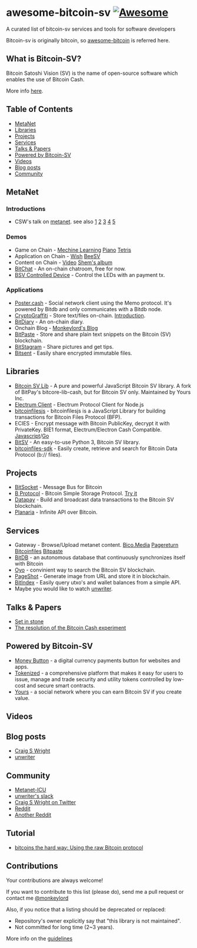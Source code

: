 # awesome-bitcoin-sv [![Awesome](https://cdn.rawgit.com/sindresorhus/awesome/d7305f38d29fed78fa85652e3a63e154dd8e8829/media/badge.svg)](https://github.com/sindresorhus/awesome)
A curated list of bitcoin-sv services and tools for software developers

Bitcoin-sv is originally bitcoin, so [awesome-bitcoin](https://github.com/igorbarinov/awesome-bitcoin) is referred here.

## What is Bitcoin-SV?

Bitcoin Satoshi Vision (SV) is the name of open-source software which enables the use of Bitcoin Cash.

More info [here](https://bitcoinsv.io).

## Table of Contents

<!-- MarkdownTOC depth=4 -->
- [MetaNet](#metanet)
- [Libraries](#libraries)
- [Projects](#projects)
- [Services](#services)
- [Talks & Papers](#talks-and-papers)
- [Powered by Bitcoin-SV](#bsv-powered-by)
- [Videos](#videos)
- [Blog posts](#blogs)
- [Community](#community)

<!-- /MarkdownTOC -->

<a name="metanet" />

## MetaNet
### Introductions
* CSW's talk on [metanet](https://medium.com/@craig_10243/the-start-of-metanet-ef0560e81505). see also [1](https://medium.com/@craig_10243/p2p-and-returning-ip-and-domain-based-transfers-9943d32bd38e) [2](https://medium.com/@craig_10243/bitcoin-as-the-base-layer-cff28c5dab9c) [3](https://medium.com/@craig_10243/ipv6-with-cga-and-bitcoin-a761d0185d5d) [4](https://medium.com/@craig_10243/the-secure-bitcoin-internet-2f589d81890f) [5](https://medium.com/@craig_10243/nsequence-and-p2p-exchange-9e4cbf32124c)
### Demos
* Game on Chain - [Mechine Learning](https://bico.media/7a304727ff7fc11916d281118a270e7faea5f48a03713f250ea416109a082593)  [Piano](https://bico.media/0a68bb439a78ab5a721f0a139abedcbe0259f7f050fbba2ebed6006bb953bd5e)  [Tetris](https://bico.media/14734bc19a533ab6c510ebd419ad1e980603b1f62084b3f24b7c3d440ec6bfea)
* Application on Chain - [Wish](https://bico.media/047df3e724ca92004e4d1f324d02e3b6f86bb5de46a6f33c210d2aefd94182d5)  [BeeSV](https://bico.media/e701a8d3e70f0542ace1503b1a660aa0a685dfad9151f5fecc82d9a919bf5603)
* Content on Chain - [Video](https://bico.media/6589ea97bc1bd74ddd782c122594e711d12efed5eac85ccbae432689b9008c4c) [Shem's album](https://bico.media/0f11d8e04040d75d7551badc6e5d0d2e5a88e224d34a4952583ee7d0d83e75c7)
* [BitChat](https://bitchat.bitdb.network/) - An on-chain chatroom, free for now.
* [BSV Controlled Device](https://www.twitch.tv/bsvcontrol) - Control the LEDs with an payment tx.
### Applications
* [Poster.cash](https://poster.cash) - Social network client using the Memo protocol. It's powered by Bitdb and only communicates with a Bitdb node.
* [CryptoGraffiti](https://cryptograffiti.info/) - Store text/files on-chain. [Introduction](https://cryptograffiti.info/#d1e9e0047fca4f49ef9e36e422677a52e45379928cfe1f8262223362b70cd0be).
* [BitDiary](https://bico.media/6c0fd6bc82865d65ca888b8f4532336c3c018745c4f53c591407d74f3e03c5fb) - An on-chain diary.
* Onchain Blog - [Monkeylord's Blog](https://bico.media/455128ddc7aa80efbbfef71c6db2b3a44c54a6856af9b708c3e897f000d074eb)
* [BitPaste](https://www.bitpaste.app/) - Store and share plain text snippets on the Bitcoin (SV) blockchain.
* [BitStagram](https://bitstagram.bitdb.network/) -  Share pictures and get tips.
* [Bitsent](http://bitsent.net/) -  Easily share encrypted immutable files.
<a name="libraries" />

## Libraries
* [Bitcoin SV Lib](https://github.com/moneybutton/bsv) - A pure and powerful JavaScript Bitcoin SV library. A fork of BitPay's bitcore-lib-cash, but for Bitcoin SV only. Maintained by Yours Inc.
* [Electrum Client](https://github.com/you21979/node-electrum-client) - Electrum Protocol Client for Node.js
* [bitcoinfilesjs](https://github.com/simpleledger/bitcoinfilesjs) - bitcoinfilesjs is a JavaScript Library for building transactions for Bitcoin Files Protocol (BFP).
* ECIES - Encrypt message with Bitcoin PublicKey, decrypt it with PrivateKey. BIE1 format, Electrum/Electron Cash Compatible. [Javascript](https://github.com/monkeylord/electrum-ecies)/[Go](https://github.com/gitzhou/bitcoin-ecies)
* [BitSV](https://github.com/AustEcon/bitsv) - An easy-to-use Python 3, Bitcoin SV library.
* [bitcoinfiles-sdk](https://github.com/BitcoinFiles/bitcoinfiles-sdk) - Easily create, retrieve and search for Bitcoin Data Protocol (b:// files).

<a name="projects" />

## Projects
* [BitSocket](https://bitsocket.org) - Message Bus for Bitcoin
* [B Protocol](https://github.com/unwriter/B) - Bitcoin Simple Storage Protocol. [Try it](https://b.bitdb.network)
* [Datapay](https://github.com/unwriter/datapay) - Build and broadcast data transactions to the Bitcoin SV blockchain.
* [Planaria](https://planaria.network/) - Infinite API over Bitcoin.

<a name="services" />

## Services
* Gateway  - Browse/Upload metanet content. [Bico.Media](https://bico.media/) [Pagereturn](https://www.pagereturn.com/) [Bitcoinfiles](https://www.bitcoinfiles.org/) [Bitpaste](https://www.bitpaste.app/)
* [BitDB](https://bitdb.network/) - an autonomous database that continuously synchronizes itself with Bitcoin
* [Oyo](https://oyo.cash/) - convinient way to search the Bitcoin SV blockchain.
* [PageShot](https://pageshot.bitcoinsv.si/) - Generate image from URL and store it in blockchain.
* [BitIndex](http://www.bitindex.network/) - Easily query utxo's and wallet balances from a simple API.
* Maybe you would like to watch [unwriter](https://github.com/unwriter).

<a name="talks-and-papers" />

## Talks & Papers
* [Set in stone](https://medium.com/@craig_10243/set-in-stone-7ebc9d31500e)
* [The resolution of the Bitcoin Cash experiment](https://medium.com/@_unwriter/the-resolution-of-the-bitcoin-cash-experiment-52b86d8cd187)

<a name="bsv-powered-by" />

## Powered by Bitcoin-SV
* [Money Button](https://www.moneybutton.com/) - a digital currency payments button for websites and apps.
* [Tokenized](https://tokenized.cash/) - a comprehensive platform that makes it easy for users to issue, manage and trade security and utility tokens controlled by low-cost and secure smart contracts.
* [Yours](https://www.yours.org/) - a social network where you can earn Bitcoin SV if you create value.


<a name="videos" />

## Videos

<a name="blogs" />

## Blog posts
* [Craig S Wright](https://medium.com/@craig_10243)
* [unwriter](https://medium.com/@_unwriter)

<a name="community" />

## Community
* [Metanet-ICU](https://metanet.icu/)
* [unwriter's slack](https://www.bitdb.network/atlantis)
* [Craig S Wright on Twitter](https://twitter.com/proffaustus)
* [Reddit](https://www.reddit.com/r/bitcoinsv)
* [Another Reddit](https://www.reddit.com/r/bitcoincashsv)

<a name="tutorial" />

## Tutorial
* [bitcoins  the hard way: Using the raw Bitcoin protocol](http://www.righto.com/2014/02/bitcoins-hard-way-using-raw-bitcoin.html)

<a name="contributions" />

## Contributions
Your contributions are always welcome!

If you want to contribute to this list (please do), send me a pull request or contact me [@monkeylord](https://github.com/monkeylord)

Also, if you notice that a listing should be deprecated or replaced:

* Repository's owner explicitly say that "this library is not maintained".
* Not committed for long time (2~3 years).

More info on the [guidelines](https://github.com/monkeylord/awesome-bitcoin-sv/blob/master/CONTRIBUTING.md)
